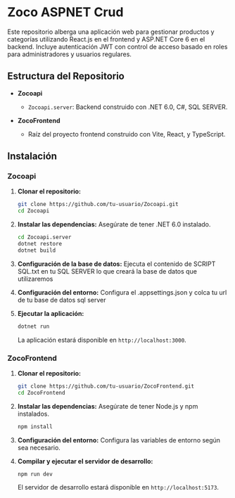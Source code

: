 
# Zoco ASPNET Crud

Este repositorio alberga una aplicación web para gestionar productos y categorías utilizando React.js en el frontend y ASP.NET Core 6 en el backend. Incluye autenticación JWT con control de acceso basado en roles para administradores y usuarios regulares.

## Estructura del Repositorio

- **Zocoapi**
  - `Zocoapi.server`: Backend construido con .NET 6.0, C#, SQL SERVER.
  
- **ZocoFrontend**
  - Raíz del proyecto frontend construido con Vite, React, y TypeScript.

## Instalación

### Zocoapi

1. **Clonar el repositorio:**
   ```bash
   git clone https://github.com/tu-usuario/Zocoapi.git
   cd Zocoapi
   ```

2. **Instalar las dependencias:**
   Asegúrate de tener .NET 6.0 instalado.
   ```bash
   cd Zocoapi.server
   dotnet restore
   dotnet build   
   ```
3. **Configuración de la base de datos:**
   Ejecuta el contenido de SCRIPT SQL.txt en tu SQL SERVER lo que creará la base de datos que utilizaremos
   
5. **Configuración del entorno:**
   Configura el .appsettings.json y colca tu url de tu base de datos sql server

6. **Ejecutar la aplicación:**
   ```bash
   dotnet run
   ```
   La aplicación estará disponible en `http://localhost:3000`.

### ZocoFrontend

1. **Clonar el repositorio:**
   ```bash
   git clone https://github.com/tu-usuario/ZocoFrontend.git
   cd ZocoFrontend
   ```

2. **Instalar las dependencias:**
   Asegúrate de tener Node.js y npm instalados.
   ```bash
   npm install
   ```

3. **Configuración del entorno:**
   Configura las variables de entorno según sea necesario.

4. **Compilar y ejecutar el servidor de desarrollo:**
   ```bash
   npm run dev
   ```
   El servidor de desarrollo estará disponible en `http://localhost:5173`.





